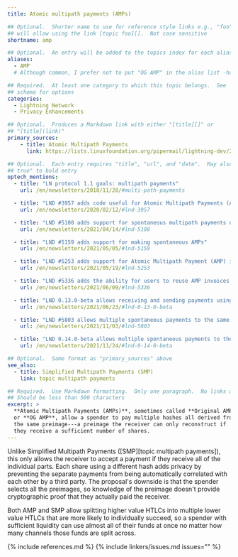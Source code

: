 ```yaml
---
title: Atomic multipath payments (AMPs)

## Optional.  Shorter name to use for reference style links e.g., "foo"
## will allow using the link [topic foo][].  Not case sensitive
shortname: amp

## Optional.  An entry will be added to the topics index for each alias
aliases:
  - AMP
  # Although common, I prefer not to put "OG AMP" in the alias list -harding

## Required.  At least one category to which this topic belongs.  See
## schema for options
categories:
  - Lightning Network
  - Privacy Enhancements

## Optional.  Produces a Markdown link with either "[title][]" or
## "[title](link)"
primary_sources:
    - title: Atomic Multipath Payments
      link: https://lists.linuxfoundation.org/pipermail/lightning-dev/2018-February/000993.html

## Optional.  Each entry requires "title", "url", and "date".  May also use "feature:
## true" to bold entry
optech_mentions:
  - title: "LN protocol 1.1 goals: multipath payments"
    url: /en/newsletters/2018/11/20/#multi-path-payments

  - title: "LND #3957 adds code useful for Atomic Multipath Payments (AMP) support"
    url: /en/newsletters/2020/02/12/#lnd-3957

  - title: "LND #5108 adds support for spontaneous multipath payments using AMP"
    url: /en/newsletters/2021/04/14/#lnd-5108

  - title: "LND #5159 adds support for making spontaneous AMPs"
    url: /en/newsletters/2021/05/05/#lnd-5159

  - title: "LND #5253 adds support for Atomic Multipath Payment (AMP) invoices"
    url: /en/newsletters/2021/05/19/#lnd-5253

  - title: "LND #5336 adds the ability for users to reuse AMP invoices non-interactively"
    url: /en/newsletters/2021/06/09/#lnd-5336

  - title: "LND 0.13.0-beta allows receiving and sending payments using AMP"
    url: /en/newsletters/2021/06/23/#lnd-0-13-0-beta

  - title: "LND #5803 allows multiple spontaneous payments to the same AMP invoice"
    url: /en/newsletters/2021/11/03/#lnd-5803

  - title: "LND 0.14.0-beta allows multiple spontaneous payments to the same AMP invoice"
    url: /en/newsletters/2021/11/24/#lnd-0-14-0-beta

## Optional.  Same format as "primary_sources" above
see_also:
  - title: Simplified Multipath Payments (SMP)
    link: topic multipath payments

## Required.  Use Markdown formatting.  Only one paragraph.  No links allowed.
## Should be less than 500 characters
excerpt: >
  **Atomic Multipath Payments (AMPs)**, sometimes called **Original AMP**
  or **OG AMP**, allow a spender to pay multiple hashes all derived from
  the same preimage---a preimage the receiver can only reconstruct if
  they receive a sufficient number of shares.
---
```

Unlike Simplified Multipath Payments ([SMP][topic multipath payments]), this only
allows the receiver to accept a payment if they receive all of the
individual parts.  Each share using a different hash adds privacy by
preventing the separate payments from being automatically correlated
with each other by a third party.  The proposal's downside is that the
spender selects all the preimages, so knowledge of the preimage doesn't
provide cryptographic proof that they actually paid the receiver.

Both AMP and SMP allow splitting higher value HTLCs into multiple lower
value HTLCs that are more likely to
individually succeed, so a spender with sufficient liquidity can use
almost all of their funds at once no matter how many channels those
funds are split across.

{% include references.md %}
{% include linkers/issues.md issues="" %}

